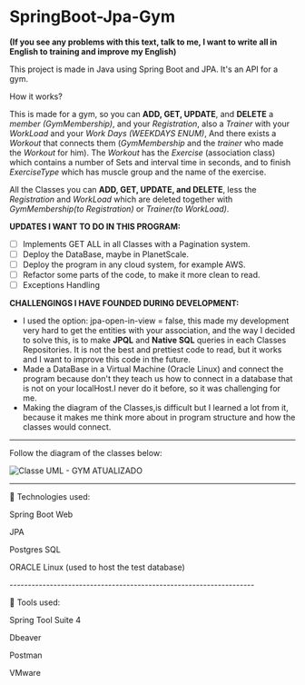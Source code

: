 # SpringBoot-Jpa-Gym
<strong>(If you see any problems with this text, talk to me, I want to write all in English to training and improve my English)</strong>

This project is made in Java using Spring Boot and JPA. It's an API for a gym.

How it works?

This is made for a gym, so you can **ADD, GET, UPDATE**, and **DELETE** </strong> a *member (GymMembership)*, and your *Registration*, also a *Trainer* with your *WorkLoad* and your *Work Days (WEEKDAYS ENUM)*,
And there exists a *Workout* that connects them (*GymMembership* and the *trainer* who made the *Workout* for him). The *Workout* has the *Exercise* (association class) which contains a number of Sets and interval time in seconds, and to finish *ExerciseType* which has muscle group and the name of the exercise.

All the Classes you can **ADD, GET, UPDATE, and DELETE**, less the *Registration* and *WorkLoad* which are deleted together with *GymMembership(to Registration)* or *Trainer(to WorkLoad)*.

**UPDATES I WANT TO DO IN THIS PROGRAM:<br>**
- [ ] Implements GET ALL in all Classes with a Pagination system.<br>
- [ ] Deploy the DataBase, maybe in PlanetScale.<br>
- [ ] Deploy the program in any cloud system, for example AWS.<br>
- [ ] Refactor some parts of the code, to make it more clean to read.<br>
- [ ] Exceptions Handling

**CHALLENGINGS I HAVE FOUNDED DURING DEVELOPMENT:<br>**
* I used the option: jpa-open-in-view = false, this made my development very hard to get the entities with your association, and the way I decided to solve this, is to make **JPQL** and **Native SQL** queries in each Classes Repositories. It is not the best and prettiest code to read, but it works and I want to improve this code in the future.<br>
* Made a DataBase in a Virtual Machine (Oracle Linux) and connect the program because don't they teach us how to connect in a database that is not on your localHost.I never do it before, so it was challenging for me.<br>
* Making the diagram of the Classes,is difficult but I learned a lot from it, because it makes me think more about in program structure and how the classes would connect.<br>
-------------------------------------------------------------------

Follow the diagram of the classes below:

![Classe UML - GYM ATUALIZADO](https://github.com/guilhermeRizzatto/SpringBoot-Jpa-Gym/assets/126302322/5d3de174-bea8-4d82-984a-d50ddaceb6af)



-------------------------------------------------------------------
<p>🚀 Technologies used: </p>
<p>Spring Boot Web</p>
<p>JPA</p>
<p>Postgres SQL</p>
<p>ORACLE Linux (used to host the test database)</p>
------------------------------------------------------------------- <br>
<p>🔧 Tools used: </p>
<p>Spring Tool Suite 4</p>
<p>Dbeaver</p>
<p>Postman</p>
<p>VMware</p>
